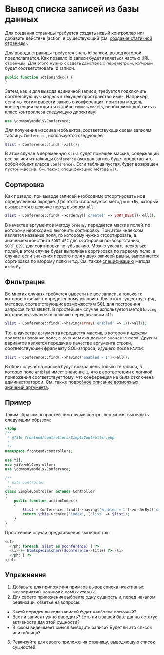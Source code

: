 # Вывод списка записей из базы данных

Для создания страницы требуется создать новый контроллер или добавить действие (action) в существующий (см. [создание статичной страницы](static.md)).

Для вывода страницы требуется знать id записи, вывод которой предполагается. Как правило id записи будет являеться частью URL страницы. Для этого нужно создать действие с параметром, который будет соответствовать id записи.
```php
public function actionIndex() {
}
```

Затем, как и для вывода единичной записи, требуется подключить соответсвующую модель в текущее пространство имен. Например, если мы хотим вывести запись о конференции, при этом модель конференции находится в файле `common/models`, необходимо добавить в класс контроллера следующую директиву:
```php
use \common\models\Conference;
```

Для получения массива и объектов, соответствующих всем записям таблицы `Conference`, используется следующее:

```php
$list = Conference::find()->all();
```

В этом случае в переменную `$list` будет помещен массив, содержащий все записи из таблицы `Conference` (каждая запись будет представлять собой объект класса `Conference`). Если таблица пустая, будет возвращен пустой массив. См. также [спецификацию](http://www.yiiframework.com/doc-2.0/yii-db-activequery.html#all()-detail) метода `all`.

## Сортировка

Как правило, при выводе записей необходимо отсортировать их в определенном порядке. Для этого используется метод `orderBy`, который вызывается в цепочке перед вызовом `all`:

```php
$list = Conference::find()->orderBy(['created' => SORT_DESC])->all();
```

В качестве аргументов методу `orderBy` передается массив полей, по которому необходимо выпонить сортировку. При этом индексом является название поля, по которому нужно отсортировать, а значением константа `SORT_ASC` для сортировки по-возрастанию, `SORT_DESC` для сортировки по-убыванию. Можно указать несколько полей, в этом случае будет выполнена сортировка по первому полю, в случае, если значения первого поля у двух записей равны, выполняется сортировка по второму полю и т.д. См. также [спецификацию](http://www.yiiframework.com/doc-2.0/yii-db-querytrait.html#orderBy()-detail) метода `orderBy`.

## Фильтрация

Во многих случаях требуется вывести не все записи, а только те, которые отвечают определенному условию. Для этого существует ряд методов, соответствующих возможностям SQL для построения запросов типа `SELECT`. В простейшем случае используется метод `having`, который вызывается в цепочке перед вызовом `all`:

```php
$list = Conference::find()->having(array('enabled' => 1))->all();
```

Т.о. в качестве аргумента передается массив, в котором индексом является название поле, значением ожидаемое значение поля. Другим вариантов является передача в качестве аргумента строки, соответствующей фрагменту SQL-запроса, идущего после `HAVING`:

```php
$list = Conference::find()->having('enabled = 1')->all();
```
В обоих случаях в массив будут возвращены только те записи, в которых поле `enabled` имеет значение `1`, что в соответствии с логикой приложения соответствует тому, что конференция не была отключена администратором. См. также [подробное описание возможных значений аргумента](http://www.yiiframework.com/doc-2.0/yii-db-query.html#where()-detail).


## Пример
Таким образом, в простейшем случае контроллер может выглядеть следующим образом:
```php
<?php
/**
 * @file frontned/controllers/SimpleController.php
 * 
 */
namespace frontend\controllers;

use Yii;
use yii\web\Controller;
use \common\models\Conference;

/**
 * Site controller
 */
class SimpleController extends Controller
{
    public function actionIndex()
    {
        $list = Conference::find()->having('enabled = 1')->orderBy(['created' => SORT_DESC])->all();
        return $this->render('index', ['list' => $list]);
    }
}
```

Простейший случай представления выглядит так:
```php
<ul>
  <?php foreach ($list as $conference) { ?>
  <li><?= htmlspecialchars($conference->title) ?></li>
  <?php } ?>
</ul>
```

## Упражнения

1. Добавьте для приложения примера вывод списка неактивных мероприятий, начиная с самых старых.
2. Для своего приложения выбреите одну сущность и, перед началом реализаци, ответье на вопросы:
* Какой порядок вывода записей будет наиболее логичный?
* Все ли записи нужно выводить? Есть ли в вашей базе данных статус активности для этой сущности?
* В каком виде имеет смысл выводить записи? Будет ли это список или таблица?
3. Реализуйте для своего приложения страницу, выводяющую список сущностей.
